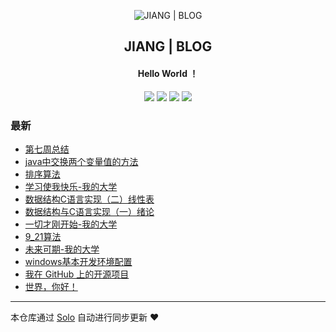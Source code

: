 <p align="center"><img alt="JIANG | BLOG" src="https://static.b3log.org/images/brand/solo-32.png"></p><h2 align="center">
JIANG | BLOG
</h2>

<h4 align="center">Hello World ！</h4>
<p align="center"><a title="JIANG | BLOG" target="_blank" href="https://github.com/940140976/solo-blog"><img src="https://img.shields.io/github/last-commit/940140976/solo-blog.svg?style=flat-square&color=FF9900"></a>
<a title="GitHub repo size in bytes" target="_blank" href="https://github.com/940140976/solo-blog"><img src="https://img.shields.io/github/repo-size/940140976/solo-blog.svg?style=flat-square"></a>
<a title="Solo Version" target="_blank" href="https://github.com/b3log/solo/releases"><img src="https://img.shields.io/badge/solo-3.6.5-f1e05a.svg?style=flat-square&color=blueviolet"></a>
<a title="Hits" target="_blank" href="https://github.com/b3log/hits"><img src="https://hits.b3log.org/940140976/solo-blog.svg"></a></p>

### 最新

* [第七周总结](http://www.jiangjingyao.top/articles/2019/10/21/1571625955463.html)
* [java中交换两个变量值的方法](http://www.jiangjingyao.top/articles/2019/10/17/1571316898484.html)
* [排序算法](http://www.jiangjingyao.top/articles/2019/10/17/1571314098105.html)
* [学习使我快乐-我的大学](http://www.jiangjingyao.top/articles/2019/10/07/1570435394143.html)
* [数据结构C语言实现（二）线性表](http://www.jiangjingyao.top/articles/2019/10/07/1570412140078.html)
* [数据结构与C语言实现（一）绪论](http://www.jiangjingyao.top/articles/2019/10/05/1570247473425.html)
* [一切才刚开始-我的大学](http://www.jiangjingyao.top/articles/2019/09/30/1569854479854.html)
* [9_21算法](http://www.jiangjingyao.top/articles/2019/09/28/1569661418340.html)
* [未来可期-我的大学](http://www.jiangjingyao.top/articles/2019/09/27/1569592237790.html)
* [windows基本开发环境配置](http://www.jiangjingyao.top/articles/2019/09/27/1569572760512.html)
* [我在 GitHub 上的开源项目](http://www.jiangjingyao.top/my-github-repos)
* [世界，你好！](http://www.jiangjingyao.top/hello-solo)



---

本仓库通过 [Solo](https://github.com/b3log/solo) 自动进行同步更新 ❤️ 